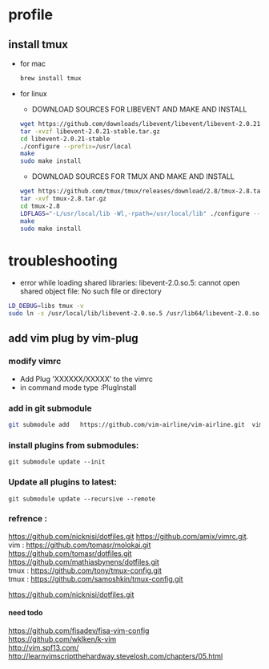 # profile

## install tmux
- for mac  
 
	```bash
	brew install tmux
	```

- for linux 
   +  DOWNLOAD SOURCES FOR LIBEVENT AND MAKE AND INSTALL   
	
	```bash
	wget https://github.com/downloads/libevent/libevent/libevent-2.0.21-stable.tar.gz
	tar -xvzf libevent-2.0.21-stable.tar.gz
	cd libevent-2.0.21-stable
	./configure --prefix=/usr/local
	make
	sudo make install
	```
	
   +  DOWNLOAD SOURCES FOR TMUX AND MAKE AND INSTALL
	
	```bash
	wget https://github.com/tmux/tmux/releases/download/2.8/tmux-2.8.tar.gz
	tar -xvf tmux-2.8.tar.gz
	cd tmux-2.8
	LDFLAGS="-L/usr/local/lib -Wl,-rpath=/usr/local/lib" ./configure --prefix=/usr/local
	make
	sudo make install
	```

# troubleshooting
- error while loading shared libraries: libevent-2.0.so.5: cannot open shared object file: No such file or directory

```bash
LD_DEBUG=libs tmux -v   
sudo ln -s /usr/local/lib/libevent-2.0.so.5 /usr/lib64/libevent-2.0.so.5
```

## add vim plug by vim-plug
### modify vimrc 
- Add Plug 'XXXXXX/XXXXX' to the vimrc
- in command mode  type :PlugInstall
### add in git submodule

```bash
git submodule add   https://github.com/vim-airline/vim-airline.git  vim/plugged/vim-airline
```
### install plugins from submodules:
```
git submodule update --init
```

### Update all plugins to latest:
```
git submodule update --recursive --remote
```

### refrence :   
   https://github.com/nicknisi/dotfiles.git
	https://github.com/amix/vimrc.git.   
	vim :	https://github.com/tomasr/molokai.git  
	https://github.com/tomasr/dotfiles.git  
	https://github.com/mathiasbynens/dotfiles.git  
  tmux : https://github.com/tony/tmux-config.git	  
  tmux : https://github.com/samoshkin/tmux-config.git  
	
https://github.com/nicknisi/dotfiles.git
#### need todo 
https://github.com/fisadev/fisa-vim-config  
https://github.com/wklken/k-vim  
http://vim.spf13.com/  
http://learnvimscriptthehardway.stevelosh.com/chapters/05.html
